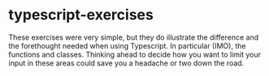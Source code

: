 # typescript-exercises
These exercises were very simple, but they do illustrate the difference and the forethought needed when using Typescript. In particular (IMO), the functions and classes. Thinking ahead to decide how you want to limit your input in these areas could save you a headache or two down the road.